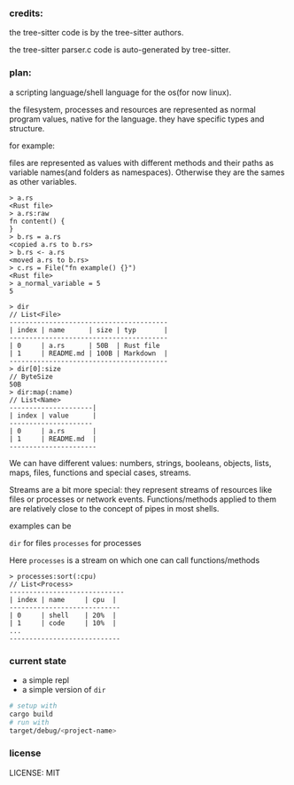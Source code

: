 
### credits:

the tree-sitter code is by the tree-sitter authors.

the tree-sitter parser.c code is auto-generated by tree-sitter.


### plan:

a scripting language/shell language for the os(for now linux).

the filesystem, processes and resources are represented as normal program values, native for the language. they have specific types and structure.

for example: 

files are represented as values with different methods
and their paths as variable names(and folders as namespaces).
Otherwise they are the sames as other variables.

```
> a.rs
<Rust file>
> a.rs:raw
fn content() {
}
> b.rs = a.rs
<copied a.rs to b.rs>
> b.rs <- a.rs
<moved a.rs to b.rs>
> c.rs = File("fn example() {}")
<Rust file>
> a_normal_variable = 5
5
```

```
> dir
// List<File>
----------------------------------------
| index | name      | size | typ       |
----------------------------------------
| 0     | a.rs      | 50B  | Rust file
| 1     | README.md | 100B | Markdown  |
----------------------------------------
> dir[0]:size
// ByteSize 
50B
> dir:map(:name)
// List<Name>
---------------------|
| index | value      |
---------------------
| 0     | a.rs       |
| 1     | README.md  |
----------------------
```

We can have different values: numbers, strings, booleans, objects, lists, maps, files, functions and special cases, streams.

Streams are a bit more special: they represent streams of resources like files or processes or network events. Functions/methods applied to them are relatively close to the concept of pipes in most shells.

examples can be 

`dir` for files
`processes` for processes

Here `processes` is a stream on which one can call
functions/methods 
```
> processes:sort(:cpu)
// List<Process>
-----------------------------
| index | name     | cpu  |
----------------------------
| 0     | shell    | 20%  |
| 1     | code     | 10%  |
...
----------------------------
```

### current state

* a simple repl
* a simple version of `dir`

```bash
# setup with
cargo build
# run with
target/debug/<project-name>
```

### license

LICENSE: MIT
